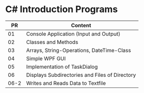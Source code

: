 # C# Introduction Programs

| PR | Content |
|-|-|
| 01 | Console Application (Input and Output)|
| 02 | Classes and Methods |
| 03 | Arrays, String-Operations, DateTime-Class|
| 04 | Simple WPF GUI |
| 05 | Implementation of TaskDialog |
| 06 | Displays Subdirectories and Files of Directory |
| 06-2 | Writes and Reads Data to Textfile |